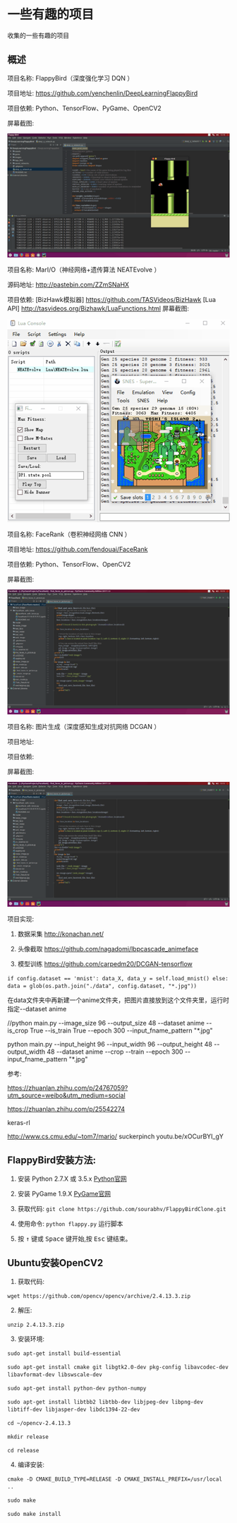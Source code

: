 # 一些有趣的项目
收集的一些有趣的项目

概述
---
项目名称: FlappyBird（深度强化学习 DQN ）

项目地址: https://github.com/yenchenlin/DeepLearningFlappyBird

项目依赖: Python、TensorFlow、PyGame、OpenCV2

屏幕截图: 

![image](images/FlappyBird.gif)


项目名称: MarI/O（神经网络+遗传算法 NEATEvolve ）

源码地址: http://pastebin.com/ZZmSNaHX

项目依赖: [BizHawk模拟器] https://github.com/TASVideos/BizHawk
          [Lua API] http://tasvideos.org/Bizhawk/LuaFunctions.html
屏幕截图: 

![image](images/Mario.gif)


项目名称: FaceRank（卷积神经网络 CNN ）

项目地址: https://github.com/fendouai/FaceRank

项目依赖: Python、TensorFlow、OpenCV2

屏幕截图:

![image](images/FaceRank.png)


项目名称: 图片生成（深度感知生成对抗网络 DCGAN ）

项目地址: 

项目依赖: 

屏幕截图: 

![image](images/FaceRank.png)

项目实现: 

1. 数据采集     http://konachan.net/

2. 头像截取     https://github.com/nagadomi/lbpcascade_animeface

3. 模型训练     https://github.com/carpedm20/DCGAN-tensorflow

`
if config.dataset == 'mnist':
            data_X, data_y = self.load_mnist()
        else:
            data = glob(os.path.join("./data", config.dataset, "*.jpg"))
`

在data文件夹中再新建一个anime文件夹，把图片直接放到这个文件夹里，运行时指定--dataset anime

//python main.py --image_size 96 --output_size 48 --dataset anime --is_crop True --is_train True --epoch 300 --input_fname_pattern "*.jpg"

python main.py --input_height 96 --input_width 96 --output_height 48 --output_width 48 --dataset anime --crop --train --epoch 300 --input_fname_pattern "*.jpg"

参考:

https://zhuanlan.zhihu.com/p/24767059?utm_source=weibo&utm_medium=social

https://zhuanlan.zhihu.com/p/25542274

keras-rl

http://www.cs.cmu.edu/~tom7/mario/
suckerpinch
youtu.be/xOCurBYI_gY


FlappyBird安装方法:
---

1. 安装 Python 2.7.X 或 3.5.x [Python官网](https://www.python.org/download/releases/)

2. 安装 PyGame 1.9.X [PyGame官网](http://www.pygame.org/download.shtml)

3. 获取代码: `git clone https://github.com/sourabhv/FlappyBirdClone.git`

4. 使用命令: `python flappy.py` 运行脚本

5. 按 <kbd>&uarr;</kbd> 键或 <kbd>Space</kbd> 键开始,按 <kbd>Esc</kbd> 键结束。

Ubuntu安装OpenCV2
---
1. 获取代码: 

`wget https://github.com/opencv/opencv/archive/2.4.13.3.zip`

2. 解压: 

`unzip 2.4.13.3.zip`

3. 安装环境:

`sudo apt-get install build-essential`

`sudo apt-get install cmake git libgtk2.0-dev pkg-config libavcodec-dev libavformat-dev libswscale-dev`

`sudo apt-get install python-dev python-numpy`

`sudo apt-get install libtbb2 libtbb-dev libjpeg-dev libpng-dev libtiff-dev libjasper-dev libdc1394-22-dev`

`cd ~/opencv-2.4.13.3`

`mkdir release`

`cd release`

4. 编译安装:

`cmake -D CMAKE_BUILD_TYPE=RELEASE -D CMAKE_INSTALL_PREFIX=/usr/local ..`

`sudo make`

`sudo make install`


